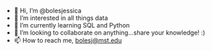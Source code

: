 - 👋 Hi, I’m @bolesjessica
- 👀 I’m interested in all things data
- 🌱 I’m currently learning SQL and Python
- 💞️ I’m looking to collaborate on anything...share your knowledge! :)
- 📫 How to reach me, bolesj@mst.edu 

<!---
bolesjessica/bolesjessica is a ✨ special ✨ repository because its `README.md` (this file) appears on your GitHub profile.
You can click the Preview link to take a look at your changes.
--->
